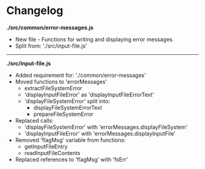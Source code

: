 # Changelog

**./src/common/error-messages.js**
* New file - Functions for writing and displaying error messages.
* Split from: './src/input-file.js'

---

**./src/input-file.js**
* Added requirement for: './common/error-messages'
* Moved functions to 'errorMessages'
	* extractFileSystemError
	* 'displayInputFileError' as 'displayInputFileErrorText'
	* 'displayFileSystemError' split into:
		* displayFileSystemErrorText
		* prepareFileSystemError
* Replaced calls:
	* 'displayFileSystemError' with 'errorMessages.displayFileSystem'
	* 'displayInputFileError' with 'errorMessages.displayInputFile'
* Removed 'flagMsg' variable from functions:
	* getInputFileEntry
	* readInputFileContents
* Replaced references to 'flagMsg' with 'fsErr'